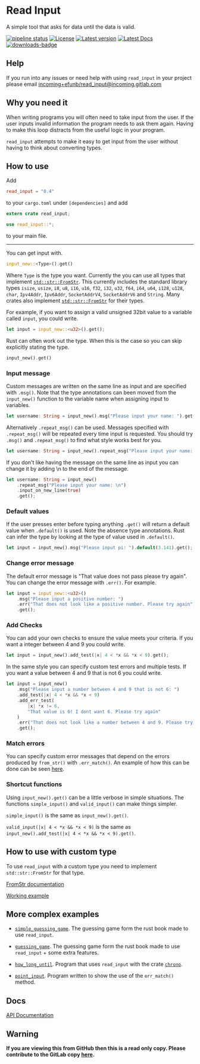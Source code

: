 # Read Input
A simple tool that asks for data until the data is valid.

[![pipeline status](https://gitlab.com/efunb/read_input/badges/master/pipeline.svg)](https://gitlab.com/efunb/read_input/commits/master)
[![License](https://img.shields.io/crates/l/read_input.svg)](https://crates.io/crates/read_input)
[![Latest version](https://img.shields.io/crates/v/read_input.svg)](https://crates.io/crates/read_input)
[![Latest Docs](https://docs.rs/read_input/badge.svg)](https://docs.rs/read_input/)
[![downloads-badge](https://img.shields.io/crates/d/read_input.svg)](https://crates.io/crates/read_input)

## Help

If you run into any issues or need help with using `read_input` in your project please email [incoming+efunb/read_input@incoming.gitlab.com](mailto:incoming+efunb/read_input@incoming.gitlab.com)

## Why you need it

When writing programs you will often need to take input from the user. If the user inputs invalid information the program needs to ask them again. Having to make this loop distracts from the useful logic in your program.

`read_input` attempts to make it easy to get input from the user without having to think about converting types.

## How to use

Add 
```toml
read_input = "0.4"
```
to your `cargo.toml` under `[dependencies]`
and add
```rust 
extern crate read_input;

use read_input::*;
```
to your main file.

---

You can get input with.

```rust
input_new::<Type>().get()
```

Where `Type` is the type you want. Currently the you can use all types that implement [`std::str::FromStr`](https://doc.rust-lang.org/std/str/trait.FromStr.html). This currently includes the standard library types `isize`, `usize`, `i8`, `u8`, `i16`, `u16`, `f32`, `i32`, `u32`, `f64`, `i64`, `u64`, `i128`, `u128`, `char`, `Ipv4Addr`, `Ipv6Addr`, `SocketAddrV4`, `SocketAddrV6` and `String`. Many crates also implement [`std::str::FromStr`](https://doc.rust-lang.org/std/str/trait.FromStr.html) for their types.

For example, if you want to assign a valid unsigned 32bit value to a variable called `input`, you could write.

```rust
let input = input_new::<u32>().get();
```

Rust can often work out the type. When this is the case so you can skip explicitly stating the type.

```rust
input_new().get()
```

### Input message

Custom messages are written on the same line as input and are specified with `.msg()`. Note that the type annotations can been moved from the `input_new()` function to the variable name when assigning input to variables.

```rust
let username: String = input_new().msg("Please input your name: ").get();
```

Alternatively `.repeat_msg()` can be used. Messages specified with `.repeat_msg()` will be repeated every time input is requested. You should try `.msg()` and `.repeat_msg()` to find what style works best for you.

```rust
let username: String = input_new().repeat_msg("Please input your name: ").get();
```

If you don't like having the message on the same line as input you can change it by adding \\n to the end of the message.

```rust
let username: String = input_new()
    .repeat_msg("Please input your name: \n")
    .input_on_new_line(true)
    .get();
```

### Default values

If the user presses enter before typing anything `.get()` will return a default value when `.default()` is used. Note the absence type annotations. Rust can infer the type by looking at the type of value used in `.default()`.

```rust
let input = input_new().msg("Please input pi: ").default(3.141).get();
```

### Change error message

The default error message is "That value does not pass please try again". You can change the error message with `.err()`. For example.

```rust
let input = input_new::<u32>()
    .msg("Please input a positive number: ")
    .err("That does not look like a positive number. Please try again")
    .get();
```

### Add Checks

You can add your own checks to ensure the value meets your criteria. If you want a integer between 4 and 9 you could write.

```rust
let input = input_new().add_test(|x| 4 < *x && *x < 9).get();
```

In the same style you can specify custom test errors and multiple tests. If you want a value between 4 and 9 that is not 6 you could write.

```rust
let input = input_new()
    .msg("Please input a number between 4 and 9 that is not 6: ")
    .add_test(|x| 4 < *x && *x < 9)
    .add_err_test(
        |x| *x != 6,
        "That value is 6! I dont want 6. Please try again"
    )
    .err("That does not look like a number between 4 and 9. Please try again")
    .get();
```

### Match errors

You can specify custom error messages that depend on the errors produced by `from_str()` with `.err_match()`. An example of how this can be done can be seen [here](https://gitlab.com/efunb/read_input/blob/master/examples/point_input.rs).

### Shortcut functions

Using `input_new().get()` can be a little verbose in simple situations. The functions `simple_input()` and `valid_input()` can make things simpler.

`simple_input()` is the same as `input_new().get()`.

`valid_input(|x| 4 < *x && *x < 9)` is the same as `input_new().add_test(|x| 4 < *x && *x < 9).get()`.

## How to use with custom type

To use `read_input` with a custom type you need to implement `std::str::FromStr` for that type. 

[FromStr documentation](https://doc.rust-lang.org/std/str/trait.FromStr.html)

[Working example](https://gitlab.com/efunb/read_input/blob/master/examples/point_input.rs)

## More complex examples

- [`simple_guessing_game`](https://gitlab.com/efunb/read_input/blob/master/examples/simple_guessing_game.rs). The guessing game form the rust book made to use `read_input`.

- [`guessing_game`](https://gitlab.com/efunb/read_input/blob/master/examples/guessing_game.rs). The guessing game form the rust book made to use `read_input` + some extra features.

- [`how_long_until`](https://gitlab.com/efunb/read_input/blob/master/examples/how_long_until.rs). Program that uses `read_input` with the crate [`chrono`](https://crates.io/crates/chrono).

- [`point_input`](https://gitlab.com/efunb/read_input/blob/master/examples/point_input.rs). Program written to show the use of the `err_match()` method.

## Docs

[API Documentation](https://docs.rs/read_input/)

## **Warning**

**If you are viewing this from GitHub then this is a read only copy. Please contribute to the GitLab copy [here](https://gitlab.com/efunb/read_input).**